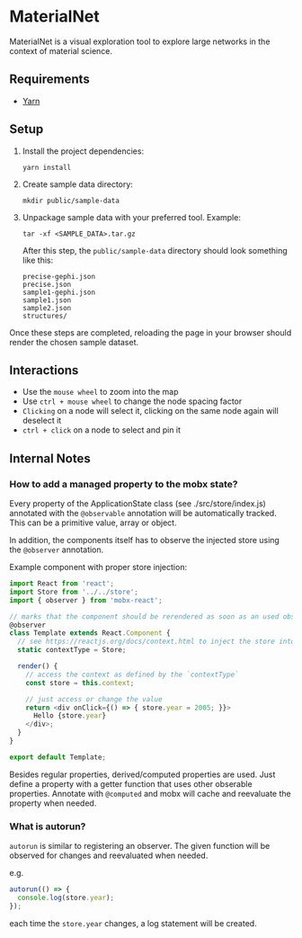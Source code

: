 MaterialNet
===========

MaterialNet is a visual exploration tool to explore large networks in the context of material science.


Requirements
------------
* [Yarn](https://yarnpkg.com/lang/en/)

Setup
-----
1. Install the project dependencies:

    ```
    yarn install
    ```

2. Create sample data directory:

    ```
    mkdir public/sample-data
    ```
3. Unpackage sample data with your preferred tool. Example:

    ```
    tar -xf <SAMPLE_DATA>.tar.gz
    ```

    After this step, the `public/sample-data` directory should look something like this:

    ```
    precise-gephi.json
    precise.json
    sample1-gephi.json
    sample1.json
    sample2.json
    structures/
    ```


Once these steps are completed, reloading the page in your browser should render the chosen sample dataset.



Interactions
------------

* Use the `mouse wheel` to zoom into the map
* Use `ctrl + mouse wheel` to change the node spacing factor
* `Clicking` on a node will select it, clicking on the same node again will deselect it
* `ctrl + click` on a node to select and pin it



Internal Notes
--------------


### How to add a managed property to the mobx state?

Every property of the ApplicationState class (see ./src/store/index.js) annotated with the `@observable` annotation will be automatically tracked. This can be a primitive value, array or object.

In addition, the components itself has to observe the injected store using the `@observer` annotation.

Example component with proper store injection:

```js
import React from 'react';
import Store from '../../store';
import { observer } from 'mobx-react';

// marks that the component should be rerendered as soon as an used observable property of the store has changed
@observer
class Template extends React.Component {
  // see https://reactjs.org/docs/context.html to inject the store into this component
  static contextType = Store;

  render() {
    // access the context as defined by the `contextType`
    const store = this.context;

    // just access or change the value
    return <div onClick={() => { store.year = 2005; }}>
      Hello {store.year}
    </div>;
  }
}

export default Template;
```

Besides regular properties, derived/computed properties are used. Just define a property with a getter function that uses other obserable properties. Annotate with `@computed` and mobx will cache and reevaluate the property when needed.


### What is autorun?

`autorun` is similar to registering an observer. The given function will be observed for changes and reevaluated when needed.

e.g.
```js
autorun(() => {
  console.log(store.year);
});
```

each time the `store.year` changes, a log statement will be created.
